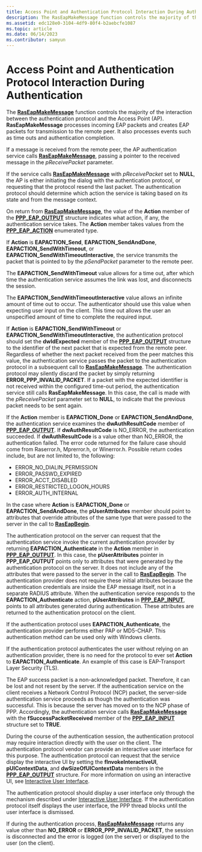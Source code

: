 ```yaml
---
title: Access Point and Authentication Protocol Interaction During Authentication
description: The RasEapMakeMessage function controls the majority of the interaction between the authentication protocol and the Access Point (AP).
ms.assetid: edc128e0-3104-4df9-80f4-b2aebcfe1087
ms.topic: article
ms.date: 06/14/2023
ms.contributor: samyun
---
```


# Access Point and Authentication Protocol Interaction During Authentication

The [**RasEapMakeMessage**](/previous-versions/windows/desktop/legacy/aa363532(v=vs.85)) function controls the majority of the interaction between the authentication protocol and the Access Point (AP). **RasEapMakeMessage** processes incoming EAP packets and creates EAP packets for transmission to the remote peer. It also processes events such as time outs and authentication completion.

If a message is received from the remote peer, the AP authentication service calls [**RasEapMakeMessage**](/previous-versions/windows/desktop/legacy/aa363532(v=vs.85)), passing a pointer to the received message in the *pReceivePacket* parameter.

If the service calls [**RasEapMakeMessage**](/previous-versions/windows/desktop/legacy/aa363532(v=vs.85)) with *pReceivePacket* set to **NULL**, the AP is either initiating the dialog with the authentication protocol, or requesting that the protocol resend the last packet. The authentication protocol should determine which action the service is taking based on its state and from the message context.

On return from [**RasEapMakeMessage**](/previous-versions/windows/desktop/legacy/aa363532(v=vs.85)), the value of the **Action** member of the [**PPP\_EAP\_OUTPUT**](/windows/desktop/api/Raseapif/ns-raseapif-ppp_eap_output) structure indicates what action, if any, the authentication service takes. The **Action** member takes values from the [**PPP\_EAP\_ACTION**](/windows/desktop/api/Raseapif/ne-raseapif-ppp_eap_action) enumerated type.

If **Action** is **EAPACTION\_Send**, **EAPACTION\_SendAndDone**, **EAPACTION\_SendWithTimeout**, or **EAPACTION\_SendWithTimeoutInteractive**, the service transmits the packet that is pointed to by the *pSendPacket* parameter to the remote peer.

The **EAPACTION\_SendWithTimeout** value allows for a time out, after which time the authentication service assumes the link was lost, and disconnects the session.

The **EAPACTION\_SendWithTimeoutInteractive** value allows an infinite amount of time out to occur. The authenticator should use this value when expecting user input on the client. This time out allows the user an unspecified amount of time to complete the required input.

If **Action** is **EAPACTION\_SendWithTimeout** or **EAPACTION\_SendWithTimeoutInteractive**, the authentication protocol should set the **dwIdExpected** member of the [**PPP\_EAP\_OUTPUT**](/windows/desktop/api/Raseapif/ns-raseapif-ppp_eap_output) structure to the identifier of the next packet that is expected from the remote peer. Regardless of whether the next packet received from the peer matches this value, the authentication service passes the packet to the authentication protocol in a subsequent call to [**RasEapMakeMessage**](/previous-versions/windows/desktop/legacy/aa363532(v=vs.85)). The authentication protocol may silently discard the packet by simply returning **ERROR\_PPP\_INVALID\_PACKET**. If a packet with the expected identifier is not received within the configured time-out period, the authentication service still calls **RasEapMakeMessage**. In this case, the call is made with the *pReceivePacket* parameter set to **NULL**, to indicate that the previous packet needs to be sent again.

If the **Action** member is **EAPACTION\_Done** or **EAPACTION\_SendAndDone**, the authentication service examines the **dwAuthResultCode** member of [**PPP\_EAP\_OUTPUT**](/windows/desktop/api/Raseapif/ns-raseapif-ppp_eap_output). If **dwAuthResultCode** is NO\_ERROR, the authentication succeeded. If **dwAuthResultCode** is a value other than NO\_ERROR, the authentication failed. The error code returned for the failure case should come from Raserror.h, Mprerror.h, or Winerror.h. Possible return codes include, but are not limited to, the following:

- ERROR\_NO\_DIALIN\_PERMISSION
- ERROR\_PASSWD\_EXPIRED
- ERROR\_ACCT\_DISABLED
- ERROR\_RESTRICTED\_LOGON\_HOURS
- ERROR\_AUTH\_INTERNAL

In the case where **Action** is **EAPACTION\_Done** or **EAPACTION\_SendAndDone**, the **pUserAttributes** member should point to attributes that override attributes of the same type that were passed to the server in the call to [**RasEapBegin**](/previous-versions/windows/desktop/legacy/aa363520(v=vs.85)).

The authentication protocol on the server can request that the authentication service invoke the current authentication provider by returning **EAPACTION\_Authenticate** in the **Action** member in [**PPP\_EAP\_OUTPUT**](/windows/desktop/api/Raseapif/ns-raseapif-ppp_eap_output). In this case, the **pUserAttributes** pointer in **PPP\_EAP\_OUTPUT** points only to attributes that were generated by the authentication protocol on the server. It does not include any of the attributes that were passed to the server in the call to [**RasEapBegin**](/previous-versions/windows/desktop/legacy/aa363520(v=vs.85)). The authentication provider does not require these initial attributes because the authentication credentials are inside the EAP message itself, not in a separate RADIUS attribute. When the authentication service responds to the **EAPACTION\_Authenticate** action, **pUserAttributes** in [**PPP\_EAP\_INPUT**](/windows/desktop/api/Raseapif/ns-raseapif-ppp_eap_input), points to all attributes generated during authentication. These attributes are returned to the authentication protocol on the client.

If the authentication protocol uses **EAPACTION\_Authenticate**, the authentication provider performs either PAP or MD5-CHAP. This authentication method can be used only with Windows clients.

If the authentication protocol authenticates the user without relying on an authentication provider, there is no need for the protocol to ever set **Action** to **EAPACTION\_Authenticate**. An example of this case is EAP-Transport Layer Security (TLS).

The EAP success packet is a non-acknowledged packet. Therefore, it can be lost and not resent by the server. If the authentication service on the client receives a Network Control Protocol (NCP) packet, the server-side authentication service proceeds as though the authentication was successful. This is because the server has moved on to the NCP phase of PPP. Accordingly, the authentication service calls [**RasEapMakeMessage**](/previous-versions/windows/desktop/legacy/aa363532(v=vs.85)) with the **fSuccessPacketReceived** member of the [**PPP\_EAP\_INPUT**](/windows/desktop/api/Raseapif/ns-raseapif-ppp_eap_input) structure set to **TRUE**.

During the course of the authentication session, the authentication protocol may require interaction directly with the user on the client. The authentication protocol vendor can provide an interactive user interface for this purpose. The authentication protocol can request that the service display the interactive UI by setting the **fInvokeInteractiveUI**, **pUIContextData**, and **dwSizeOfUIContextData** members in the [**PPP\_EAP\_OUTPUT**](/windows/desktop/api/Raseapif/ns-raseapif-ppp_eap_output) structure. For more information on using an interactive UI, see [Interactive User Interface](interactive-user-interface.md).

The authentication protocol should display a user interface only through the mechanism described under [Interactive User Interface](interactive-user-interface.md). If the authentication protocol itself displays the user interface, the PPP thread blocks until the user interface is dismissed.

If during the authentication process, [**RasEapMakeMessage**](/previous-versions/windows/desktop/legacy/aa363532(v=vs.85)) returns any value other than **NO\_ERROR** or **ERROR\_PPP\_INVALID\_PACKET**, the session is disconnected and the error is logged (on the server) or displayed to the user (on the client).
